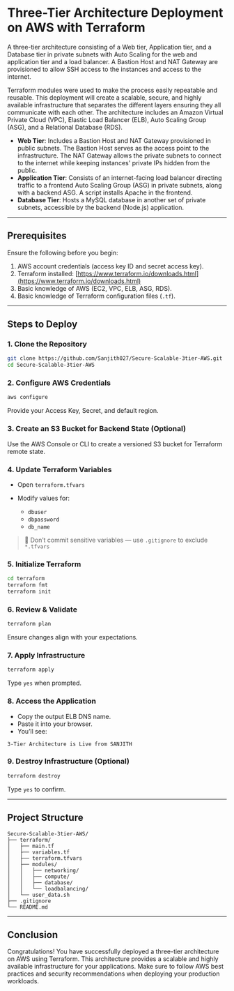 # Three-Tier Architecture Deployment on AWS with Terraform

A three-tier architecture consisting of a Web tier, Application tier, and a Database tier in private subnets with Auto Scaling for the web and application tier and a load balancer. A Bastion Host and NAT Gateway are provisioned to allow SSH access to the instances and access to the internet.

Terraform modules were used to make the process easily repeatable and reusable.
This deployment will create a scalable, secure, and highly available infrastructure that separates the different layers ensuring they all communicate with each other. The architecture includes an Amazon Virtual Private Cloud (VPC), Elastic Load Balancer (ELB), Auto Scaling Group (ASG), and a Relational Database (RDS).

* **Web Tier**: Includes a Bastion Host and NAT Gateway provisioned in public subnets. The Bastion Host serves as the access point to the infrastructure. The NAT Gateway allows the private subnets to connect to the internet while keeping instances' private IPs hidden from the public.
* **Application Tier**: Consists of an internet-facing load balancer directing traffic to a frontend Auto Scaling Group (ASG) in private subnets, along with a backend ASG. A script installs Apache in the frontend.
* **Database Tier**: Hosts a MySQL database in another set of private subnets, accessible by the backend (Node.js) application.

---

## Prerequisites

Ensure the following before you begin:

1. AWS account credentials (access key ID and secret access key).
2. Terraform installed: [https://www.terraform.io/downloads.html](https://www.terraform.io/downloads.html)
3. Basic knowledge of AWS (EC2, VPC, ELB, ASG, RDS).
4. Basic knowledge of Terraform configuration files (`.tf`).

---

## Steps to Deploy

### 1. Clone the Repository

```bash
git clone https://github.com/Sanjith027/Secure-Scalable-3tier-AWS.git
cd Secure-Scalable-3tier-AWS
```

### 2. Configure AWS Credentials

```bash
aws configure
```

Provide your Access Key, Secret, and default region.

### 3. Create an S3 Bucket for Backend State (Optional)

Use the AWS Console or CLI to create a versioned S3 bucket for Terraform remote state.

### 4. Update Terraform Variables

* Open `terraform.tfvars`
* Modify values for:

  * `dbuser`
  * `dbpassword`
  * `db_name`

> 🔐 Don’t commit sensitive variables — use `.gitignore` to exclude `*.tfvars`

### 5. Initialize Terraform

```bash
cd terraform
terraform fmt
terraform init
```

### 6. Review & Validate

```bash
terraform plan
```

Ensure changes align with your expectations.

### 7. Apply Infrastructure

```bash
terraform apply
```

Type `yes` when prompted.

### 8. Access the Application

* Copy the output ELB DNS name.
* Paste it into your browser.
* You’ll see:

```text
3-Tier Architecture is Live from SANJITH
```

### 9. Destroy Infrastructure (Optional)

```bash
terraform destroy
```

Type `yes` to confirm.

---

## Project Structure

```
Secure-Scalable-3tier-AWS/
├── terraform/
│   ├── main.tf
│   ├── variables.tf
│   ├── terraform.tfvars
│   ├── modules/
│   │   ├── networking/
│   │   ├── compute/
│   │   ├── database/
│   │   └── loadbalancing/
│   └── user_data.sh
├── .gitignore
└── README.md
```

---

## Conclusion

Congratulations! You have successfully deployed a three-tier architecture on AWS using Terraform. This architecture provides a scalable and highly available infrastructure for your applications. Make sure to follow AWS best practices and security recommendations when deploying your production workloads.

